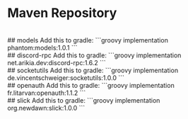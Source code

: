 # Maven Repository
<br>
## models
Add this to gradle:
```groovy
implementation phantom:models:1.0.1
```
<br>
## discord-rpc
Add this to gradle:
```groovy
implementation net.arikia.dev:discord-rpc:1.6.2
```
<br>
## socketutils
Add this to gradle:
```groovy
implementation de.vincentschweiger:socketutils:1.0.0
```
<br>
## openauth
Add this to gradle:
```groovy
implementation fr.litarvan:openauth:1.1.2
```
<br>
## slick
Add this to gradle:
```groovy
implementation org.newdawn:slick:1.0.0
```
<br>
